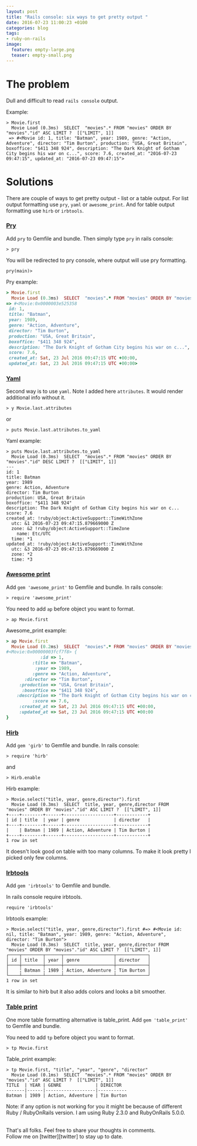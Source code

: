 ```yaml
---
layout: post
title: "Rails console: six ways to get pretty output "
date: 2016-07-23 11:00:23 +0100
categories: blog
tags:
- ruby-on-rails
image:
  feature: empty-large.png
  teaser: empty-small.png
---
```


<style type="text/css">
  pre code.language-cust {
    white-space: pre-wrap;
  }
</style>

# The problem

Dull and difficult to read `rails console` output.

Example:

```cust
> Movie.first
  Movie Load (0.3ms)  SELECT  "movies".* FROM "movies" ORDER BY "movies"."id" ASC LIMIT ?  [["LIMIT", 1]]
 => #<Movie id: 1, title: "Batman", year: 1989, genre: "Action, Adventure", director: "Tim Burton", production: "USA, Great Britain", boxoffice: "$411 348 924", description: "The Dark Knight of Gotham City begins his war on c...", score: 7.6, created_at: "2016-07-23 09:47:15", updated_at: "2016-07-23 09:47:15">
```


# Solutions

There are couple of ways to get pretty output - list or a table output.
For list output formatting use `pry`, `yaml` or `awesome_print`.
And for table output formatting use `hirb` or `irbtools`.

### [Pry][pry]

Add `pry` to Gemfile and bundle. Then simply type `pry` in rails console:

```
> pry
```

You will be redirected to pry console, where output will use pry formatting.

```
pry(main)>
```

Pry example:

``` ruby
> Movie.first
  Movie Load (0.3ms)  SELECT  "movies".* FROM "movies" ORDER BY "movies"."id" ASC LIMIT ?  [["LIMIT", 1]]
=> #<Movie:0x0000003e525358
 id: 1,
 title: "Batman",
 year: 1989,
 genre: "Action, Adventure",
 director: "Tim Burton",
 production: "USA, Great Britain",
 boxoffice: "$411 348 924",
 description: "The Dark Knight of Gotham City begins his war on c...",
 score: 7.6,
 created_at: Sat, 23 Jul 2016 09:47:15 UTC +00:00,
 updated_at: Sat, 23 Jul 2016 09:47:15 UTC +00:00>

```

### [Yaml][yaml]

Second way is to use `yaml`.
Note I added here `attributes`.
It would render additional info without it.

```
> y Movie.last.attributes
```

or

```
> puts Movie.last.attributes.to_yaml
```

Yaml example:

```cust
> puts Movie.last.attributes.to_yaml
  Movie Load (0.3ms)  SELECT  "movies".* FROM "movies" ORDER BY "movies"."id" DESC LIMIT ?  [["LIMIT", 1]]
---
id: 1
title: Batman
year: 1989
genre: Action, Adventure
director: Tim Burton
production: USA, Great Britain
boxoffice: "$411 348 924"
description: The Dark Knight of Gotham City begins his war on c...
score: 7.6
created_at: !ruby/object:ActiveSupport::TimeWithZone
  utc: &1 2016-07-23 09:47:15.879669000 Z
  zone: &2 !ruby/object:ActiveSupport::TimeZone
    name: Etc/UTC
  time: *1
updated_at: !ruby/object:ActiveSupport::TimeWithZone
  utc: &3 2016-07-23 09:47:15.879669000 Z
  zone: *2
  time: *3
```

### [Awesome print][awesome_print]

Add `gem 'awesome_print'` to Gemfile and bundle. In rails console:

```
> require 'awesome_print'
```

You need to add `ap` before object you want to format.

```
> ap Movie.first
```

Awesome_print example:

```ruby
> ap Movie.first
  Movie Load (0.2ms)  SELECT  "movies".* FROM "movies" ORDER BY "movies"."id" ASC LIMIT ?  [["LIMIT", 1]]
#<Movie:0x00000003fcf7f8> {
             :id => 1,
          :title => "Batman",
           :year => 1989,
          :genre => "Action, Adventure",
       :director => "Tim Burton",
     :production => "USA, Great Britain",
      :boxoffice => "$411 348 924",
    :description => "The Dark Knight of Gotham City begins his war on c...",
          :score => 7.6,
     :created_at => Sat, 23 Jul 2016 09:47:15 UTC +00:00,
     :updated_at => Sat, 23 Jul 2016 09:47:15 UTC +00:00
}
```

### [Hirb][hirb]

Add `gem 'girb'` to Gemfile and bundle. In rails console:

```
> require 'hirb'
```

and

```
> Hirb.enable
```

Hirb example:

```cust
> Movie.select("title, year, genre,director").first
  Movie Load (0.3ms)  SELECT  title, year, genre,director FROM "movies" ORDER BY "movies"."id" ASC LIMIT ?  [["LIMIT", 1]]
+----+--------+------+-------------------+------------+
| id | title  | year | genre             | director   |
+----+--------+------+-------------------+------------+
|    | Batman | 1989 | Action, Adventure | Tim Burton |
+----+--------+------+-------------------+------------+
1 row in set
```

It doesn't look good on table with too many columns. To make it look pretty I picked only few columns.

### [Irbtools][irbtools]

Add `gem 'irbtools'` to Gemfile and bundle.

In rails console require irbtools.

```
require 'irbtools'
```

Irbtools example:

```cust
> Movie.select("title, year, genre,director").first #=> #<Movie id: nil, title: "Batman", year: 1989, genre: "Action, Adventure", director: "Tim Burton">
  Movie Load (0.3ms)  SELECT  title, year, genre,director FROM "movies" ORDER BY "movies"."id" ASC LIMIT ?  [["LIMIT", 1]]
┌────┬────────┬──────┬───────────────────┬────────────┐
│ id │ title  │ year │ genre             │ director   │
├────┼────────┼──────┼───────────────────┼────────────┤
│    ╎ Batman ╎ 1989 ╎ Action, Adventure ╎ Tim Burton │
└────┴────────┴──────┴───────────────────┴────────────┘
1 row in set
```

It is similar to hirb but it also adds colors and looks a bit smoother.

### [Table print][tp]

One more table formatting alternative is table_print.
Add `gem 'table_print'` to Gemfile and bundle.

You need to add `tp` before object you want to format.

```
> tp Movie.first
```

Table_print example:

```
> tp Movie.first, "title", "year", "genre", "director"
  Movie Load (0.1ms)  SELECT  "movies".* FROM "movies" ORDER BY "movies"."id" ASC LIMIT ?  [["LIMIT", 1]]
TITLE  | YEAR | GENRE             | DIRECTOR
-------|------|-------------------|-----------
Batman | 1989 | Action, Adventure | Tim Burton
```


Note: if any option is not working for you it might be because of different Ruby / RubyOnRails version. I am using Ruby 2.3.0 and RubyOnRails 5.0.0.

<br>
That's all folks. Feel free to share your thoughts in comments.

<br>
Follow me on [twitter][twitter] to stay up to date.

[twitter]: https://twitter.com/aneta_bielska]
[pry]: https://github.com/pry/pry
[yaml]: http://ruby-doc.org/stdlib-2.2.3/libdoc/yaml/rdoc/YAML.html
[awesome_print]: https://github.com/awesome-print/awesome_print
[hirb]: https://github.com/cldwalker/hirb
[irbtools]: https://github.com/janlelis/irbtools
[tp]: https://github.com/arches/table_print
